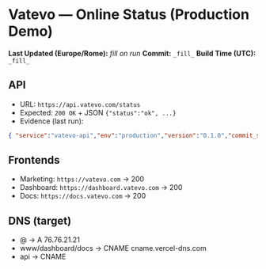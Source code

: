 # Vatevo — Online Status (Production Demo)
**Last Updated (Europe/Rome):** _fill on run_
**Commit:** `_fill_`
**Build Time (UTC):** `_fill_`
## API
- URL: `https://api.vatevo.com/status`
- Expected: `200 OK` + JSON `{"status":"ok", ...}`
- Evidence (last run):
```json
{ "service":"vatevo-api","env":"production","version":"0.1.0","commit_sha":"_fill_","build_time":"_fill_","uptime_seconds":42,"status":"ok" }
```

## Frontends

* Marketing: `https://vatevo.com` → 200
* Dashboard: `https://dashboard.vatevo.com` → 200
* Docs: `https://docs.vatevo.com` → 200

## DNS (target)

* @ → A 76.76.21.21
* www/dashboard/docs → CNAME cname.vercel-dns.com
* api → CNAME <DO default_ingress>
